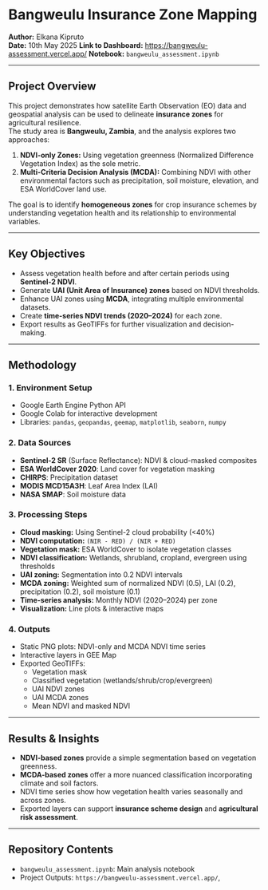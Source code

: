 # Bangweulu Insurance Zone Mapping

**Author:** Elkana Kipruto  
**Date:** 10th May 2025
**Link to Dashboard:** https://bangweulu-assessment.vercel.app/
**Notebook:** `bangweulu_assessment.ipynb`

---

## Project Overview

This project demonstrates how satellite Earth Observation (EO) data and geospatial analysis can be used to delineate **insurance zones** for agricultural resilience.  
The study area is **Bangweulu, Zambia**, and the analysis explores two approaches:

1. **NDVI-only Zones:** Using vegetation greenness (Normalized Difference Vegetation Index) as the sole metric.
2. **Multi-Criteria Decision Analysis (MCDA):** Combining NDVI with other environmental factors such as precipitation, soil moisture, elevation, and ESA WorldCover land use.

The goal is to identify **homogeneous zones** for crop insurance schemes by understanding vegetation health and its relationship to environmental variables.

---

## Key Objectives

- Assess vegetation health before and after certain periods using **Sentinel-2 NDVI**.
- Generate **UAI (Unit Area of Insurance) zones** based on NDVI thresholds.
- Enhance UAI zones using **MCDA**, integrating multiple environmental datasets.
- Create **time-series NDVI trends (2020–2024)** for each zone.
- Export results as GeoTIFFs for further visualization and decision-making.

---

## Methodology

### 1. **Environment Setup**
- Google Earth Engine Python API
- Google Colab for interactive development
- Libraries: `pandas`, `geopandas`, `geemap`, `matplotlib`, `seaborn`, `numpy`

### 2. **Data Sources**
- **Sentinel-2 SR** (Surface Reflectance): NDVI & cloud-masked composites
- **ESA WorldCover 2020**: Land cover for vegetation masking
- **CHIRPS**: Precipitation dataset
- **MODIS MCD15A3H**: Leaf Area Index (LAI)
- **NASA SMAP**: Soil moisture data

### 3. **Processing Steps**
- **Cloud masking:** Using Sentinel-2 cloud probability (<40%)
- **NDVI computation:** `(NIR - RED) / (NIR + RED)`
- **Vegetation mask:** ESA WorldCover to isolate vegetation classes
- **NDVI classification:** Wetlands, shrubland, cropland, evergreen using thresholds
- **UAI zoning:** Segmentation into 0.2 NDVI intervals
- **MCDA zoning:** Weighted sum of normalized NDVI (0.5), LAI (0.2), precipitation (0.2), soil moisture (0.1)
- **Time-series analysis:** Monthly NDVI (2020–2024) per zone
- **Visualization:** Line plots & interactive maps

### 4. **Outputs**
- Static PNG plots: NDVI-only and MCDA NDVI time series
- Interactive layers in GEE Map
- Exported GeoTIFFs:
  - Vegetation mask
  - Classified vegetation (wetlands/shrub/crop/evergreen)
  - UAI NDVI zones
  - UAI MCDA zones
  - Mean NDVI and masked NDVI

---

## Results & Insights

- **NDVI-based zones** provide a simple segmentation based on vegetation greenness.
- **MCDA-based zones** offer a more nuanced classification incorporating climate and soil factors.
- NDVI time series show how vegetation health varies seasonally and across zones.
- Exported layers can support **insurance scheme design** and **agricultural risk assessment**.

---

## Repository Contents

- `bangweulu_assessment.ipynb`: Main analysis notebook
- Project Outputs: `https://bangweulu-assessment.vercel.app/`,

